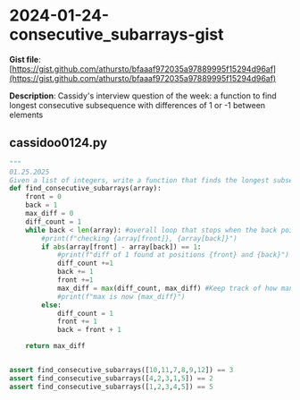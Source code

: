 # 2024-01-24-consecutive_subarrays-gist

**Gist file**: [https://gist.github.com/athursto/bfaaaf972035a97889995f15294d96af](https://gist.github.com/athursto/bfaaaf972035a97889995f15294d96af)

**Description**: Cassidy's interview question of the week: a function to find longest consecutive subsequence with differences of 1 or -1 between elements

## cassidoo0124.py

```Python
"""
01.25.2025
Given a list of integers, write a function that finds the longest subsequence where the difference between consecutive elements is either 1 or -1. Return the length of this subsequence.."""
def find_consecutive_subarrays(array):
    front = 0
    back = 1
    max_diff = 0
    diff_count = 1
    while back < len(array): #overall loop that stops when the back pointer is at the end of the list
        #print(f"checking {array[front]}, {array[back]}")
        if abs(array[front] - array[back]) == 1:
            #print(f"diff of 1 found at positions {front} and {back}")
            diff_count +=1
            back += 1
            front +=1
            max_diff = max(diff_count, max_diff) #Keep track of how many in a row have that difference-- if it ever is greater than max, it's the new max
            #print(f"max is now {max_diff}")
        else:
            diff_count = 1
            front += 1
            back = front + 1

    return max_diff


assert find_consecutive_subarrays([10,11,7,8,9,12]) == 3
assert find_consecutive_subarrays([4,2,3,1,5]) == 2
assert find_consecutive_subarrays([1,2,3,4,5]) == 5
```
